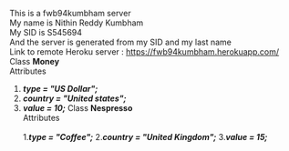 This is a fwb94kumbham server<br>
My name is Nithin Reddy Kumbham<br>
My SID is S545694<br>
And the server is generated from my SID and my last name<br>
Link to remote Heroku server : https://fwb94kumbham.herokuapp.com/ <br>
Class **Money**<br>
Attributes<br>
1. ***type = "US Dollar";***
2. ***country = "United states";***
3. ***value = 10;***
Class **Nespresso**<br>
Attributes<br>  
 1.***type = "Coffee";***
 2.***country = "United Kingdom";***
 3.***value = 15;***
